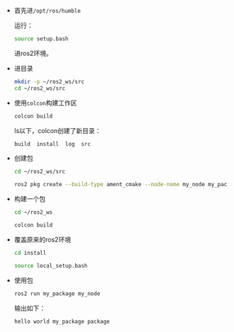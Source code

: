 - 首先进`/opt/ros/humble`
  
  运行：
  
  ```bash
  source setup.bash
  ```
  
  进ros2环境。

- 进目录
  
  ```bash
  mkdir -p ~/ros2_ws/src
  cd ~/ros2_ws/src
  ```

- 使用`colcon`构建工作区
  
  ```bash
  colcon build
  ```
  
  ls以下，colcon创建了新目录：
  
  ```bash
  build  install  log  src
  ```

- 创建包
  
  ```bash
  cd ~/ros2_ws/src
  ```
  
  ```bash
  ros2 pkg create --build-type ament_cmake --node-name my_node my_package
  ```

- 构建一个包
  
  ```bash
  cd ~/ros2_ws
  ```
  
  ```bash
  colcon build
  ```

- 覆盖原来的ros2环境
  
  ```bash
  cd install
  ```
  
  ```bash
  source local_setup.bash
  ```

- 使用包
  
  ```bash
  ros2 run my_package my_node
  ```
  
  输出如下：
  
  ```bash
  hello world my_package package
  ```
  
  
